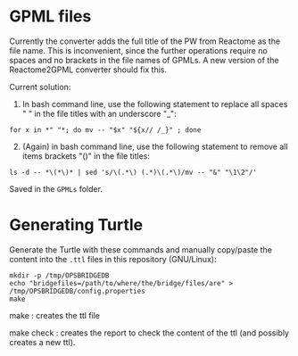 
# GPML files

Currently the converter adds the full title of the PW from Reactome as the file name. This is inconvenient, since the further operations require no spaces and no brackets in the file names of GPMLs. A new version of the Reactome2GPML converter should fix this.

Current solution:
1. In bash command line, use the following statement to replace all spaces " " in the file titles with an underscore "_":
```
for x in *" "*; do mv -- "$x" "${x// /_}" ; done
```
2. (Again) in bash command line, use the following statement to remove all items brackets "()" in the file titles:
```
ls -d -- *\(*\)* | sed 's/\(.*\) (.*)\(.*\)/mv -- "&" "\1\2"/'
```

Saved in the `GPMLs` folder.

# Generating Turtle

Generate the Turtle with these commands and manually copy/paste the content
into the `.ttl` files in this repository (GNU/Linux):

```shell
mkdir -p /tmp/OPSBRIDGEDB
echo "bridgefiles=/path/to/where/the/bridge/files/are" > /tmp/OPSBRIDGEDB/config.properties
make
```
make : creates the ttl file

make check : creates the report to check the content of the ttl (and possibly creates a new ttl).
